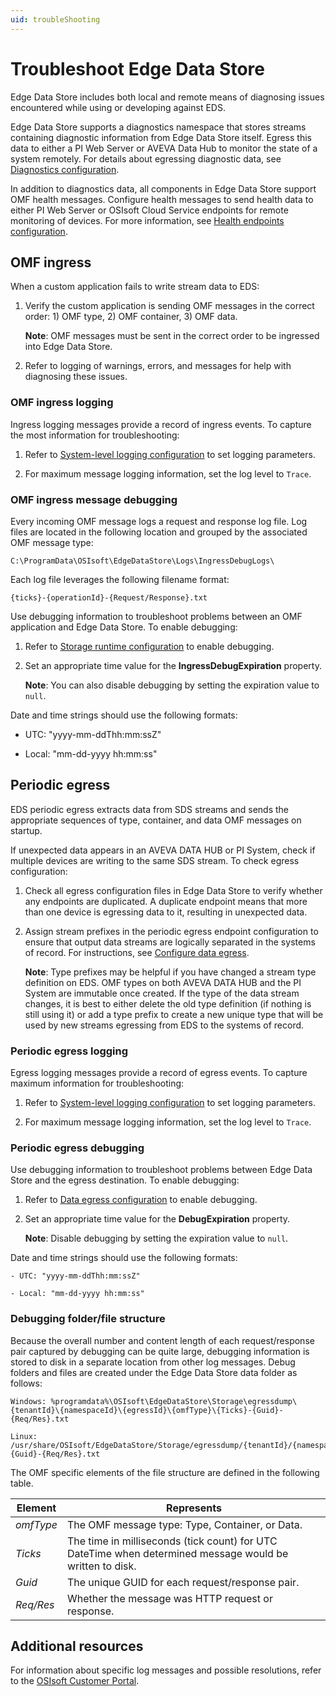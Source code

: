 ```yaml
---
uid: troubleShooting
---
```


# Troubleshoot Edge Data Store

Edge Data Store includes both local and remote means of diagnosing issues encountered while using or developing against EDS.

Edge Data Store supports a diagnostics namespace that stores streams containing diagnostic information from Edge Data Store itself. Egress this data to either a PI Web Server or AVEVA Data Hub to monitor the state of a system remotely. For details about egressing diagnostic data, see [Diagnostics configuration](xref:EdgeDataStoreDiagnostics).

In addition to diagnostics data, all components in Edge Data Store support OMF health messages. Configure health messages to send health data to either PI Web Server or OSIsoft Cloud Service endpoints for remote monitoring of devices. For more information, see [Health endpoints configuration](xref:HealthEndpointsConfiguration).

## OMF ingress

When a custom application fails to write stream data to EDS:

1. Verify the custom application is sending OMF messages in the correct order: 1) OMF type, 2) OMF container, 3) OMF data.

   **Note**: OMF messages must be sent in the correct order to be ingressed into Edge Data Store.

1. Refer to logging of warnings, errors, and messages for help with diagnosing these issues.

### OMF ingress logging

Ingress logging messages provide a record of ingress events. To capture the most information for troubleshooting:

1. Refer to [System-level logging configuration](xref:systemloggingConfiguration) to set logging parameters.

1. For maximum message logging information, set the log level to `Trace`.

### OMF ingress message debugging

Every incoming OMF message logs a request and response log file. Log files are located in the following location and grouped by the associated OMF message type:

`C:\ProgramData\OSIsoft\EdgeDataStore\Logs\IngressDebugLogs\`

Each log file leverages the following filename format:

`{ticks}-{operationId}-{Request/Response}.txt`

Use debugging information to troubleshoot problems between an OMF application and Edge Data Store. To enable debugging:

1. Refer to [Storage runtime configuration](xref:storageruntime) to enable debugging.

1. Set an appropriate time value for the **IngressDebugExpiration** property.

   **Note**: You can also disable debugging by setting the expiration value to `null`.

Date and time strings should use the following formats:

- UTC: "yyyy-mm-ddThh:mm:ssZ"

- Local: "mm-dd-yyyy hh:mm:ss"

## Periodic egress

EDS periodic egress extracts data from SDS streams and sends the appropriate sequences of type, container, and data OMF messages on startup.  

If unexpected data appears in an AVEVA DATA HUB or PI System, check if multiple devices are writing to the same SDS stream. To check egress configuration:

1. Check all egress configuration files in Edge Data Store to verify whether any endpoints are duplicated. A duplicate endpoint means that more than one device is egressing data to it, resulting in unexpected data.

1. Assign stream prefixes in the periodic egress endpoint configuration to ensure that output data streams are logically separated in the systems of record. For instructions, see [Configure data egress](xref:configureEgress).

   **Note**: Type prefixes may be helpful if you have changed a stream type definition on EDS. OMF types on both AVEVA DATA HUB and the PI System are immutable once created. If the type of the data stream changes, it is best to either delete the old type definition (if nothing is still using it) or add a type prefix to create a new unique type that will be used by new streams egressing from EDS to the systems of record.

### Periodic egress logging

Egress logging messages provide a record of egress events. To capture maximum information for troubleshooting:

1. Refer to [System-level logging configuration](xref:systemloggingConfiguration) to set logging parameters.

1. For maximum message logging information, set the log level to `Trace`.

### Periodic egress debugging

Use debugging information to troubleshoot problems between Edge Data Store and the egress destination. To enable debugging:

1. Refer to [Data egress configuration](xref:egress) to enable debugging.

1. Set an appropriate time value for the **DebugExpiration** property.

   **Note**: Disable debugging by setting the expiration value to `null`.

Date and time strings should use the following formats:

    - UTC: "yyyy-mm-ddThh:mm:ssZ"

    - Local: "mm-dd-yyyy hh:mm:ss"

### Debugging folder/file structure

Because the overall number and content length of each request/response pair captured by debugging can be quite large, debugging information is stored to disk in a separate location from other log messages. Debug folders and files are created under the Edge Data Store data folder as follows:

    Windows: %programdata%\OSIsoft\EdgeDataStore\Storage\egressdump\{tenantId}\{namespaceId}\{egressId}\{omfType}\{Ticks}-{Guid}-{Req/Res}.txt

    Linux: /usr/share/OSIsoft/EdgeDataStore/Storage/egressdump/{tenantId}/{namespaceId}/{egressId}/{omfType}/{Ticks}-{Guid}-{Req/Res}.txt

The OMF specific elements of the file structure are defined in the following table.

| Element    | Represents                       |
|------------|----------------------------------|
| *omfType*  | The OMF message type: Type, Container, or Data.    |
| *Ticks*    | The time in milliseconds (tick count) for UTC DateTime when determined message would be written to disk.  |
| *Guid*     | The unique GUID for each request/response pair.     |
| *Req/Res*  | Whether the message was HTTP request or response.   |

## Additional resources

For information about specific log messages and possible resolutions, refer to the [OSIsoft Customer Portal](https://my.osisoft.com/).
